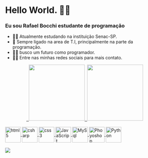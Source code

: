 ### <h1> Hello World. 👨‍💻</h1>
### Eu sou Rafael Bocchi estudante de programação 


- 🐱‍🚀 Atualmente estudando na instituição Senac-SP. 
- 👤 Sempre ligado na area de T.I, principalmente na parte da programação.
- 👨‍💻 busco um futuro como programador.
- 🐱‍🏍 Entre nas minhas redes sociais para mais contato.


<div align="center">  <a href="https://github.com/RafaelBocchi">  <img height="180em" src="https://github-readme-stats.vercel.app/api?username=rafaelbocchi&show_icons=true&theme=panda&include_all_commits=true&count_private=true"/>  <img height="180em" src="https://github-readme-stats.vercel.app/api/top-langs/?username=rafaelbocchi&layout=compact&langs_count=7&theme=panda"/></div>

<div style="display: inline_block"><br>
            <img align="center" alt="html5"   width="50" src="https://cdn.jsdelivr.net/gh/devicons/devicon/icons/html5/html5-plain-wordmark.svg" > 
            <img align="center" alt="csharp"  width="50" src="https://cdn.jsdelivr.net/gh/devicons/devicon/icons/csharp/csharp-original.svg" >     
            <img align="center" alt="css3"    width="50" src="https://cdn.jsdelivr.net/gh/devicons/devicon/icons/css3/css3-original-wordmark.svg">           
            <img align="center" alt="JavaScript"  width="50" src="https://cdn.jsdelivr.net/gh/devicons/devicon/icons/javascript/javascript-original.svg" >     
            <img align="center" alt="MySql"  width="50" src="https://cdn.jsdelivr.net/gh/devicons/devicon/icons/mysql/mysql-original-wordmark.svg" >          
            <img align="center" alt="Phoyoshop"  width="50" src="https://cdn.jsdelivr.net/gh/devicons/devicon/icons/photoshop/photoshop-plain.svg" >
            <img align="center" alt="Python"  width="50" src="https://cdn.jsdelivr.net/gh/devicons/devicon/icons/python/python-original-wordmark.svg" >       
  </div>
  
 <div>
             <br>
 <a href="https://www.linkedin.com/in/rafael-bocchi-1363b4236/"><img src="https://img.shields.io/badge/LinkedIn-0077B5?style=for-the-badge&logo=linkedin&logoColor=white" target="_blank"></a>
            </div>
